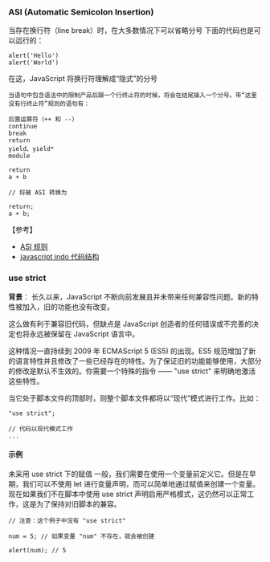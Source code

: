 

### ASI (Automatic Semicolon Insertion) 

当存在换行符（line break）时，在大多数情况下可以省略分号
下面的代码也是可以运行的：
```
alert('Hello')
alert('World')
```
在这，JavaScript 将换行符理解成“隐式”的分号

```
当语句中包含语法中的限制产品后跟一个行终止符的时候，将会在结尾插入一个分号。带“这里没有行终止符”规则的语句有：

后置运算符（++ 和 --）
continue
break
return
yield、yield*
module

return
a + b

// 将被 ASI 转换为

return;
a + b;
```

【参考】
- [ASI 规则](https://developer.mozilla.org/zh-CN/docs/Web/JavaScript/Reference/Lexical_grammar)
- [javascript indo 代码结构](https://zh.javascript.info/structure)

### use strict
**背景**： 长久以来，JavaScript 不断向前发展且并未带来任何兼容性问题。新的特性被加入，旧的功能也没有改变。

这么做有利于兼容旧代码，但缺点是 JavaScript 创造者的任何错误或不完善的决定也将永远被保留在 JavaScript 语言中。

这种情况一直持续到 2009 年 ECMAScript 5 (ES5) 的出现。ES5 规范增加了新的语言特性并且修改了一些已经存在的特性。为了保证旧的功能能够使用，大部分的修改是默认不生效的。你需要一个特殊的指令 —— "use strict" 来明确地激活这些特性。

当它处于脚本文件的顶部时，则整个脚本文件都将以“现代”模式进行工作。比如：
```
"use strict";

// 代码以现代模式工作
...
```
#### 示例
未采用 use strict 下的赋值
一般，我们需要在使用一个变量前定义它。但是在早期，我们可以不使用 let 进行变量声明，而可以简单地通过赋值来创建一个变量。现在如果我们不在脚本中使用 use strict 声明启用严格模式，这仍然可以正常工作，这是为了保持对旧脚本的兼容。
```
// 注意：这个例子中没有 "use strict"

num = 5; // 如果变量 "num" 不存在，就会被创建

alert(num); // 5
```